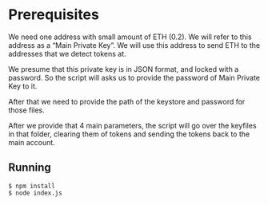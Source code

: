 # Prerequisites

We need one address with small amount of ETH (0.2). We will refer to this address as a “Main Private Key”. We will use this address to send ETH to the addresses that we detect tokens at.

We presume that this private key is in JSON format, and locked with a password. So the script will asks us to provide the password of Main Private Key to it.

After that we need to provide the path of the keystore and password for those files. 

After we provide that 4 main parameters, the script will go over the keyfiles in that folder, clearing them of tokens and sending the tokens back to the main account.

## Running
```
$ npm install
$ node index.js
```
